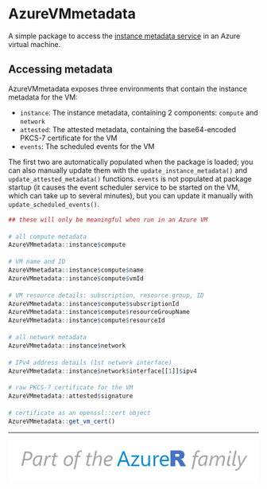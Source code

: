 # AzureVMmetadata

A simple package to access the [instance metadata service](https://docs.microsoft.com/en-us/azure/virtual-machines/windows/instance-metadata-service) in an Azure virtual machine.

## Accessing metadata

AzureVMmetadata exposes three environments that contain the instance metadata for the VM:

- `instance`: The instance metadata, containing 2 components: `compute` and `network`
- `attested`: The attested metadata, containing the base64-encoded PKCS-7 certificate for the VM
- `events`: The scheduled events for the VM

The first two are automatically populated when the package is loaded; you can also manually update them with the `update_instance_metadata()` and `update_attested_metadata()` functions. `events` is not populated at package startup (it causes the event scheduler service to be started on the VM, which can take up to several minutes), but you can update it manually with `update_scheduled_events()`.

```r
## these will only be meaningful when run in an Azure VM

# all compute metadata
AzureVMmetadata::instance$compute

# VM name and ID
AzureVMmetadata::instance$compute$name
AzureVMmetadata::instance$compute$vmId

# VM resource details: subscription, resource group, ID
AzureVMmetadata::instance$compute$subscriptionId
AzureVMmetadata::instance$compute$resourceGroupName
AzureVMmetadata::instance$compute$resourceId

# all network metadata
AzureVMmetadata::instance$network

# IPv4 address details (1st network interface)
AzureVMmetadata::instance$network$interface[[1]]$ipv4

# raw PKCS-7 certificate for the VM
AzureVMmetadata::attested$signature

# certificate as an openssl::cert object
AzureVMmetadata::get_vm_cert()
```

----
<p align="center"><a href="https://github.com/Azure/AzureR"><img src="https://github.com/Azure/AzureR/raw/master/images/logo2.png" width=800 /></a></p>
